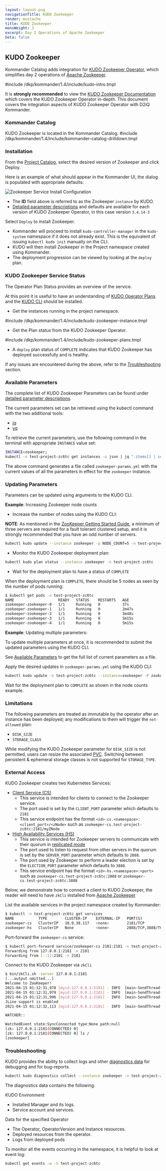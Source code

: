```yaml
---
layout: layout.pug
navigationTitle: KUDO Zookeeper
render: mustache
title: KUDO Zookeeper
menuWeight: 3
excerpt: Day 2 Operations of Apache Zookeeper
beta: false
---
```


<!-- markdownlint-disable MD018 -->

## KUDO Zookeeper

Kommander Catalog adds integration for [KUDO Zookeeper Operator](https://github.com/kudobuilder/operators/tree/master/repository/zookeeper), which simplifies day 2 operations of [Apache Zookeeper](https://zookeeper.apache.org/).

#include /dkp/kommander/1.4/include/kudo-intro.tmpl

It is **strongly recommended** to view the [KUDO Zookeeper Documentation](https://github.com/kudobuilder/operators/tree/master/repository/zookeeper/docs/latest) which covers the KUDO Zookeeper Operator in-depth. This document covers the integration aspects of KUDO Zookeeper Operator with D2iQ Kommander.

### Kommander Catalog

KUDO Zookeeper is located in the Kommander Catalog.
#include /dkp/kommander/1.4/include/kommander-catalog-drilldown.tmpl

### Installation

From the [Project Catalog](/dkp/kommander/1.4/projects/platform-services/), select the desired version of Zookeeper and click Deploy.

Here is an example of what should appear in the Kommander UI, the dialog is populated with appropriate defaults:

![Zookeeper Service Install Configuration](/dkp/kommander/1.4/img/platform-services-zookeeper-config-dialog.png)

- The **ID** field above is referred to as the Zookeeper `instance` by KUDO.
- [Detailed parameter descriptions](https://github.com/kudobuilder/operators/blob/master/repository/zookeeper/operator/params.yaml) and defaults are available for each version of KUDO Zookeeper Operator, in this case version `3.4.14-3`

Select `Deploy` to install Zookeeper.

- Kommander will proceed to install `kudo-controller-manager` in the `kudo-system` namespace if it does not already exist. This is the equivalent of issuing `kubectl kudo init` manually on the CLI.
- KUDO will then install Zookeeper in the Project namespace created using Kommander.
- The deployment progression can be viewed by looking at the `deploy` plan.

### KUDO Zookeeper Service Status

The Operator Plan Status provides an overview of the service.

At this point it is useful to have an understanding of [KUDO Operator Plans](https://kudo.dev/docs/what-is-kudo.html#operator-plans) and the [KUDO CLI](https://kudo.dev/docs/cli/installation.html) should be installed.

- Get the instances running in the project namespace.

#include /dkp/kommander/1.4/include/kudo-zookeeper-instance.tmpl

- Get the Plan status from the KUDO Zookeeper Operator.

#include /dkp/kommander/1.4/include/kudo-zookeeper-plans.tmpl

- A `deploy` plan status of `COMPLETE` indicates that KUDO Zookeeper has deployed successfully and is healthy.

If any issues are encountered during the above, refer to the [Troubleshooting](#troubleshooting) section.

### Available Parameters

The complete list of KUDO Zookeeper Parameters can be found under [detailed parameter descriptions](https://github.com/kudobuilder/operators/blob/master/repository/zookeeper/operator/params.yaml).

The current parameters set can be retrieved using the kubectl command with the two additional tools:

- [jq](https://stedolan.github.io/jq)
- [yq](https://mikefarah.gitbook.io/yq)

To retrieve the current parameters, use the following command in the terminal with appropriate `INSTANCE` value set:

```sh
INSTANCE=zookeeper;
kubectl -n test-project-zc6tc get instances -o json | jq ".items[] | select(.metadata.name == \"$INSTANCE\") | .spec.parameters" | yq -e --yaml-output '.' > zookeeper-params.yml
```

The above command generates a file called `zookeeper-params.yml` with the current values of all the parameters in effect for the `zookeeper` instance.

### Updating Parameters

Parameters can be updated using arguments to the KUDO CLI.

**Example**: Increasing Zookeeper node counts

- Increase the number of nodes using the KUDO CLI:

**NOTE**: As mentioned in the [ZooKeeper Getting Started Guide](), a minimum of three servers are required for a fault tolerant clustered setup, and it is strongly recommended that you have an odd number of servers.

```sh
kubectl kudo update --instance zookeeper -p NODE_COUNT=5 -n test-project-zc6tc
```

- Monitor the KUDO Zookeeper deployment plan:

```sh
kubectl kudo plan status --instance zookeeper -n test-project-zc6tc
```

- Wait for the deployment plan to have a status of `COMPLETE`

When the deployment plan is `COMPLETE`, there should be 5 nodes as seen by the number of pods running:

```sh
$ kubectl get pods -n test-project-zc6tc
NAME                    READY   STATUS    RESTARTS   AGE
zookeeper-zookeeper-0   1/1     Running   0          37s
zookeeper-zookeeper-1   1/1     Running   0          2m47s
zookeeper-zookeeper-2   1/1     Running   0          3m48s
zookeeper-zookeeper-3   1/1     Running   0          5m15s
zookeeper-zookeeper-4   1/1     Running   0          5m15s
```

**Example**: Updating multiple parameters:

To update multiple parameters at once, it is recommended to submit the updated parameters using the KUDO CLI.

See [Available Parameters](#available-parameters) to get the full list of current parameters as a file.

Apply the desired updates in `zookeeper-params.yml` using the KUDO CLI:

```sh
kubectl kudo update -n test-project-zc6tc --instance=zookeeper -P zookeeper-params.yml 
```

Wait for the deployment plan to `COMPLETE` as shown in the node counts example.

### Limitations

The following parameters are treated as immutable by the operator after an instance has been deployed; any modifications to them will trigger the `not-allowed` plan:

- `DISK_SIZE`
- `STORAGE_CLASS`

While modifying the KUDO Zookeeper parameter for `DISK_SIZE` is not permitted, users can resize the associated [PVC](https://kubernetes.io/blog/2018/07/12/resizing-persistent-volumes-using-kubernetes/).
Switching between persistent & ephemeral storage classes is not supported for `STORAGE_TYPE`.

### External Access

KUDO Zookeeper creates two Kubernetes Services:

- [Client Service (CS)](https://github.com/kudobuilder/operators/blob/master/repository/zookeeper/operator/templates/services.yaml#L20-L34)
    - This service is intended for clients to connect to the Zookeeper service.
    - The port used is set by the `CLIENT_PORT` parameter which defaults to `2181`
    - This service endpoint has the format `<id>-cs.<namespace>:<client_port>/<zNode>` such as `zookeeper-cs.test-project-zc6tc:2181/myZNode`
- [High Availability Services (HS)](https://github.com/kudobuilder/operators/blob/master/repository/zookeeper/operator/templates/services.yaml#L1-L18)
    - This service is intended for Zookeeper servers to communicate with their quorum in [replicated mode](https://zookeeper.apache.org/doc/current/zookeeperStarted.html)
    - The port used to listen to request from other servers in the quorum is set by the `SERVER_PORT` parameter which defaults to `2888`.
    - The port used by Zookeeper to perform a leader election is set by the `ELECTION_PORT` parameter which defaults to `3888`.
    - This service endpoint has the format `<id>-hs.<namespace>:<port>` such as `zookeeper-cs.test-project-zc6tc:2888` or `zookeeper-cs.test-project-zc6tc:3888`

Below, we demonstrate how to connect a client to KUDO Zookeeper, the reader will need to have `zkCli` installed from [Apache Zookeeper](https://zookeeper.apache.org/releases.html)

List the available services in the project namespace created by Kommander:

```sh
$ kubectl -n test-project-zc6tc get services
NAME           TYPE        CLUSTER-IP    EXTERNAL-IP   PORT(S)             AGE
zookeeper-cs   ClusterIP   10.0.38.117   <none>        2181/TCP            8m52s
zookeeper-hs   ClusterIP   None          <none>        2888/TCP,3888/TCP   8m52s
```

Port-forward the `zookeeper-cs` service:

```sh
$ kubectl port-forward service/zookeeper-cs 2181:2181 -n test-project-zc6tc
Forwarding from 127.0.0.1:2181 -> 2181
Forwarding from [::1]:2181 -> 2181
```

Connect to the KUDO Zookeeper via `zkCli`

```sh
$ bin/zkCli.sh -server 127.0.0.1:2181
[...output omitted...]
Welcome to ZooKeeper!
2021-04-15 01:12:31,978 [myid:127.0.0.1:2181] - INFO  [main-SendThread(127.0.0.1:2181):ClientCnxn$SendThread@1171] - Opening socket connection to server localhost/127.0.0.1:2181.
2021-04-15 01:12:31,979 [myid:127.0.0.1:2181] - INFO  [main-SendThread(127.0.0.1:2181):ClientCnxn$SendThread@1173] - SASL config status: Will not attempt to authenticate using SASL (unknown error)
2021-04-15 01:12:31,996 [myid:127.0.0.1:2181] - INFO  [main-SendThread(127.0.0.1:2181):ClientCnxn$SendThread@1005] - Socket connection established, initiating session, client: /127.0.0.1:38166, server: localhost/127.0.0.1:2181
JLine support is enabled
2021-04-15 01:12:32,113 [myid:127.0.0.1:2181] - INFO  [main-SendThread(127.0.0.1:2181):ClientCnxn$SendThread@1438] - Session establishment complete on server localhost/127.0.0.1:2181, session id = 0x200021ea3ed0003, negotiated timeout = 30000

WATCHER::

WatchedEvent state:SyncConnected type:None path:null
[zk: 127.0.0.1:2181(CONNECTED) 0]
[zk: 127.0.0.1:2181(CONNECTED) 0] ls /
[zookeeper]
```

### Troubleshooting

KUDO provides the ability to collect logs and other [diagnostics data](https://kudo.dev/docs/cli/examples.html#collecting-diagnostic-data) for debugging and for bug-reports.

```sh
kubectl kudo diagnostics collect --instance zookeeper -n test-project-zc6tc
```

The diagnostics data contains the following:

KUDO Environment

- Installed Manager and its logs.
- Service account and services.

Data for the specified Operator

- The Operator, OperatorVersion and Instance resources.
- Deployed resources from the operator.
- Logs from deployed pods

To monitor all the events occurring in the namespace, it is helpful to look at event log:

```sh
kubectl get events -w -n test-project-zc6tc
```
